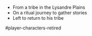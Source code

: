- From a tribe in the Lysandre Plains
- On a ritual journey to gather stories
- Left to return to his tribe



#player-characters-retired
